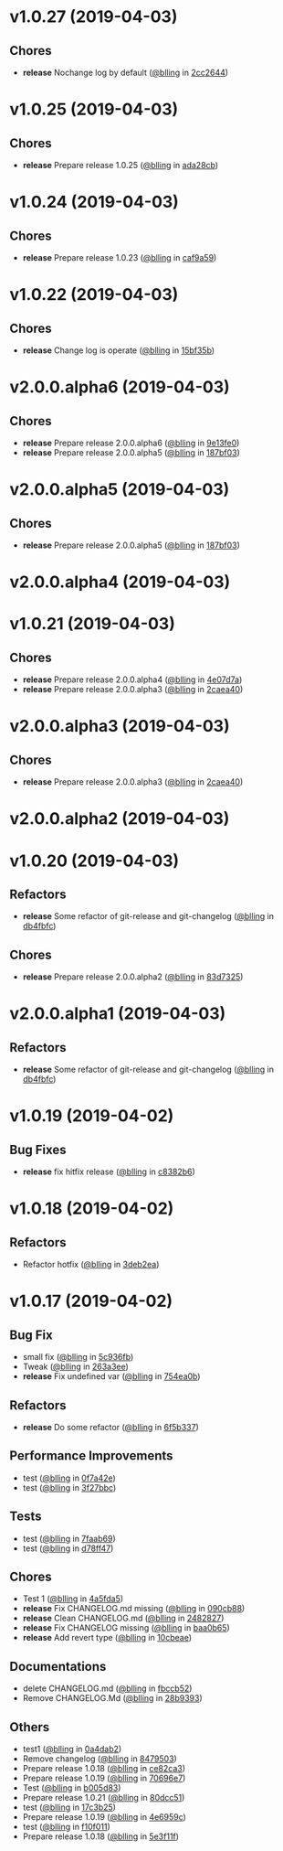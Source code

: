
v1.0.27 (2019-04-03)
====================


## Chores
* **release** Nochange log by default ([@blling](https://rdgit.travelsky.com/users/blling) in [2cc2644](https://rdgit.travelsky.com/projects/DSS/repos/dss_v1_nrts_etl/commits/2cc2644))

v1.0.25 (2019-04-03)
====================


## Chores
* **release** Prepare release 1.0.25 ([@blling](https://rdgit.travelsky.com/users/blling) in [ada28cb](https://rdgit.travelsky.com/projects/DSS/repos/dss_v1_nrts_etl/commits/ada28cb))

v1.0.24 (2019-04-03)
====================


## Chores
* **release** Prepare release 1.0.23 ([@blling](https://rdgit.travelsky.com/users/blling) in [caf9a59](https://rdgit.travelsky.com/projects/DSS/repos/dss_v1_nrts_etl/commits/caf9a59))

v1.0.22 (2019-04-03)
====================


## Chores
* **release** Change log is operate ([@blling](https://rdgit.travelsky.com/users/blling) in [15bf35b](https://rdgit.travelsky.com/projects/DSS/repos/dss_v1_nrts_etl/commits/15bf35b))

v2.0.0.alpha6 (2019-04-03)
==========================


## Chores
* **release** Prepare release 2.0.0.alpha6 ([@blling](https://github.com/blling) in [9e13fe0](https://github.com/dxee/git-release/commit/9e13fe0))
* **release** Prepare release 2.0.0.alpha5 ([@blling](https://github.com/blling) in [187bf03](https://github.com/dxee/git-release/commit/187bf03))

v2.0.0.alpha5 (2019-04-03)
==========================


## Chores
* **release** Prepare release 2.0.0.alpha5 ([@blling](https://github.com/blling) in [187bf03](https://github.com/dxee/git-release/commit/187bf03))

v2.0.0.alpha4 (2019-04-03)
==========================



v1.0.21 (2019-04-03)
====================


## Chores
* **release** Prepare release 2.0.0.alpha4 ([@blling](https://github.com/blling) in [4e07d7a](https://github.com/dxee/git-release/commit/4e07d7a))
* **release** Prepare release 2.0.0.alpha3 ([@blling](https://github.com/blling) in [2caea40](https://github.com/dxee/git-release/commit/2caea40))

v2.0.0.alpha3 (2019-04-03)
==========================


## Chores
* **release** Prepare release 2.0.0.alpha3 ([@blling](https://github.com/blling) in [2caea40](https://github.com/dxee/git-release/commit/2caea40))

v2.0.0.alpha2 (2019-04-03)
==========================



v1.0.20 (2019-04-03)
====================


## Refactors
* **release** Some refactor of git-release and git-changelog ([@blling](https://github.com/blling) in [db4fbfc](https://github.com/dxee/git-release/commit/db4fbfc))

## Chores
* **release** Prepare release 2.0.0.alpha2 ([@blling](https://github.com/blling) in [83d7325](https://github.com/dxee/git-release/commit/83d7325))

v2.0.0.alpha1 (2019-04-03)
==========================


## Refactors
* **release** Some refactor of git-release and git-changelog ([@blling](https://github.com/blling) in [db4fbfc](https://github.com/dxee/git-release/commit/db4fbfc))

v1.0.19 (2019-04-02)
====================


## Bug Fixes
* **release** fix hitfix release ([@blling](https://github.com/blling) in [c8382b6](https://github.com/dxee/git-release/commit/c8382b6))

v1.0.18 (2019-04-02)
====================


## Refactors
* Refactor hotfix ([@blling](https://github.com/blling) in [3deb2ea](https://github.com/dxee/git-release/commit/3deb2ea))

v1.0.17 (2019-04-02)
====================


## Bug Fix
* small fix ([@blling](https://github.com/blling) in [5c936fb](https://github.com/dxee/git-release/commit/5c936fb))
* Tweak ([@blling](https://github.com/blling) in [263a3ee](https://github.com/dxee/git-release/commit/263a3ee))
* **release** Fix undefined var ([@blling](https://github.com/blling) in [754ea0b](https://github.com/dxee/git-release/commit/754ea0b))

## Refactors
* **release** Do some refactor ([@blling](https://github.com/blling) in [6f5b337](https://github.com/dxee/git-release/commit/6f5b337))

## Performance Improvements
* test ([@blling](https://github.com/blling) in [0f7a42e](https://github.com/dxee/git-release/commit/0f7a42e))
* test ([@blling](https://github.com/blling) in [3f27bbc](https://github.com/dxee/git-release/commit/3f27bbc))

## Tests
* test ([@blling](https://github.com/blling) in [7faab69](https://github.com/dxee/git-release/commit/7faab69))
* test ([@blling](https://github.com/blling) in [d78ff47](https://github.com/dxee/git-release/commit/d78ff47))

## Chores
* Test 1 ([@blling](https://github.com/blling) in [4a5fda5](https://github.com/dxee/git-release/commit/4a5fda5))
* **release** Fix CHANGELOG.md missing ([@blling](https://github.com/blling) in [090cb88](https://github.com/dxee/git-release/commit/090cb88))
* **release** Clean CHANGELOG.md ([@blling](https://github.com/blling) in [2482827](https://github.com/dxee/git-release/commit/2482827))
* **release** Fix CHANGELOG missing ([@blling](https://github.com/blling) in [baa0b65](https://github.com/dxee/git-release/commit/baa0b65))
* **release** Add revert type ([@blling](https://github.com/blling) in [10cbeae](https://github.com/dxee/git-release/commit/10cbeae))

## Documentations
* delete CHANGELOG.md ([@blling](https://github.com/blling) in [fbccb52](https://github.com/dxee/git-release/commit/fbccb52))
* Remove CHANGELOG.Md ([@blling](https://github.com/blling) in [28b9393](https://github.com/dxee/git-release/commit/28b9393))

## Others
* test1 ([@blling](https://github.com/blling) in [0a4dab2](https://github.com/dxee/git-release/commit/0a4dab2))
* Remove changelog ([@blling](https://github.com/blling) in [8479503](https://github.com/dxee/git-release/commit/8479503))
* Prepare release 1.0.18 ([@blling](https://github.com/blling) in [ce82ca3](https://github.com/dxee/git-release/commit/ce82ca3))
* Prepare release 1.0.19 ([@blling](https://github.com/blling) in [70696e7](https://github.com/dxee/git-release/commit/70696e7))
* Test ([@blling](https://github.com/blling) in [b005d83](https://github.com/dxee/git-release/commit/b005d83))
* Prepare release 1.0.21 ([@blling](https://github.com/blling) in [80dcc51](https://github.com/dxee/git-release/commit/80dcc51))
* test ([@blling](https://github.com/blling) in [17c3b25](https://github.com/dxee/git-release/commit/17c3b25))
* Prepare release 1.0.19 ([@blling](https://github.com/blling) in [4e6959c](https://github.com/dxee/git-release/commit/4e6959c))
* test ([@blling](https://github.com/blling) in [f10f011](https://github.com/dxee/git-release/commit/f10f011))
* Prepare release 1.0.18 ([@blling](https://github.com/blling) in [5e3f11f](https://github.com/dxee/git-release/commit/5e3f11f))
